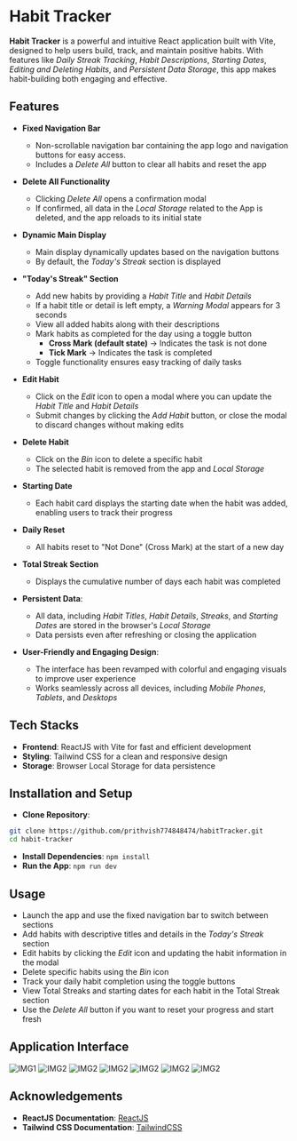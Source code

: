 # Habit Tracker

**Habit Tracker** is a powerful and intuitive React application built with Vite, designed to help users build, track, and maintain positive habits. With features like *Daily Streak Tracking*, *Habit Descriptions*, *Starting Dates*, *Editing and Deleting Habits*, and *Persistent Data Storage*, this app makes habit-building both engaging and effective.

## Features

- **Fixed Navigation Bar**

  - Non-scrollable navigation bar containing the app logo and navigation buttons for easy access.
  - Includes a *Delete All* button to clear all habits and reset the app

- **Delete All Functionality**

  - Clicking *Delete All* opens a confirmation modal
  - If confirmed, all data in the *Local Storage* related to the App is deleted, and the app reloads to its initial state

- **Dynamic Main Display**

  - Main display dynamically updates based on the navigation buttons
  - By default, the *Today's Streak* section is displayed

- **"Today's Streak" Section**

  - Add new habits by providing a *Habit Title* and *Habit Details*
  - If a habit title or detail is left empty, a *Warning Modal* appears for 3 seconds
  - View all added habits along with their descriptions
  - Mark habits as completed for the day using a toggle button
    - **Cross Mark (default state)** -> Indicates the task is not done
    - **Tick Mark** -> Indicates the task is completed
  - Toggle functionality ensures easy tracking of daily tasks

- **Edit Habit**

  - Click on the *Edit* icon to open a modal where you can update the *Habit Title* and *Habit Details*
  - Submit changes by clicking the *Add Habit* button, or close the modal to discard changes without making edits

- **Delete Habit**

  - Click on the *Bin* icon to delete a specific habit
  - The selected habit is removed from the app and *Local Storage*

- **Starting Date**

  - Each habit card displays the starting date when the habit was added, enabling users to track their progress

- **Daily Reset**

  - All habits reset to "Not Done" (Cross Mark) at the start of a new day

- **Total Streak Section**

  - Displays the cumulative number of days each habit was completed

- **Persistent Data**:

  - All data, including *Habit Titles*, *Habit Details*, *Streaks*, and *Starting Dates* are stored in the browser's *Local Storage*
  - Data persists even after refreshing or closing the application

- **User-Friendly and Engaging Design**:
  - The interface has been revamped with colorful and engaging visuals to improve user experience
  - Works seamlessly across all devices, including *Mobile Phones*, *Tablets*, and *Desktops*

## Tech Stacks

- **Frontend**: ReactJS with Vite for fast and efficient development
- **Styling**: Tailwind CSS for a clean and responsive design
- **Storage**: Browser Local Storage for data persistence

## Installation and Setup

- **Clone Repository**:

```bash
git clone https://github.com/prithvish774848474/habitTracker.git
cd habit-tracker
```

- **Install Dependencies**: `npm install`
- **Run the App**: `npm run dev`

## Usage

- Launch the app and use the fixed navigation bar to switch between sections
- Add habits with descriptive titles and details in the *Today's Streak* section
- Edit habits by clicking the *Edit* icon and updating the habit information in the modal
- Delete specific habits using the *Bin* icon
- Track your daily habit completion using the toggle buttons
- View Total Streaks and starting dates for each habit in the Total Streak section
- Use the *Delete All* button if you want to reset your progress and start fresh

## Application Interface

![IMG1](screenshots/img1.png)
![IMG2](screenshots/img2.png)
![IMG2](screenshots/img3.png)
![IMG2](screenshots/img4.png)
![IMG2](screenshots/img5.png)
![IMG2](screenshots/img6.png)
![IMG2](screenshots/img7.png)

## Acknowledgements

- **ReactJS Documentation**: [ReactJS](https://react.dev/learn)
- **Tailwind CSS Documentation**: [TailwindCSS](https://tailwindcss.com/docs/installation)
